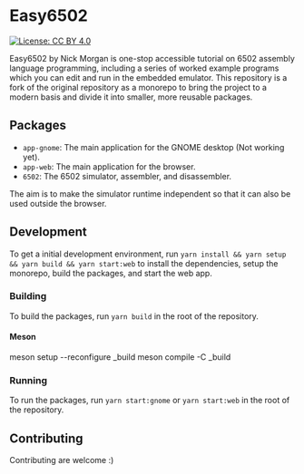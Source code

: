 # Easy6502
[![License: CC BY 4.0](https://img.shields.io/badge/License-CC%20BY%204.0-lightgrey.svg)](https://creativecommons.org/licenses/by/4.0/)

Easy6502 by Nick Morgan is one-stop accessible tutorial on 6502 assembly language programming, including a series of worked example programs which you can edit and run in the embedded emulator. This repository is a fork of the original repository as a monorepo to bring the project to a modern basis and divide it into smaller, more reusable packages.

## Packages

- `app-gnome`: The main application for the GNOME desktop (Not working yet).
- `app-web`: The main application for the browser.
- `6502`: The 6502 simulator, assembler, and disassembler.

The aim is to make the simulator runtime independent so that it can also be used outside the browser.

## Development

To get a initial development environment, run `yarn install && yarn setup && yarn build && yarn start:web` to install the dependencies, setup the monorepo, build the packages, and start the web app.

### Building

To build the packages, run `yarn build` in the root of the repository.

#### Meson

meson setup --reconfigure _build
meson compile -C _build

### Running

To run the packages, run `yarn start:gnome` or `yarn start:web` in the root of the repository.

## Contributing

Contributing are welcome :)

